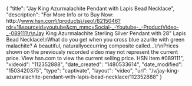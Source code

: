 {
    "title": "Jay King Azurmalachite Pendant with Lapis Bead Necklace",
    "description": "For More Info or to Buy Now: http:\/\/www.hsn.com\/products\/seo\/8215046?rdr=1&sourceid=youtube&cm_mmc=Social-_-Youtube-_-ProductVideo-_-089111\r\nJay King Azurmalachite Sterling Silver Pendant with 28\" Lapis Bead Necklace\nWhat do you get when you cross blue azurite with green malachite? A beautiful, naturallyoccurring composite called...\r\nPrices shown on the previously recorded video may not represent the current price.  View hsn.com to view the current selling price. HSN Item #089111",
    "videoid": "112352888",
    "date_created": "1480533614",
    "date_modified": "1503420375",
    "type": "captivate",
    "layout": "video",
    "url": "\/v\/jay-king-azurmalachite-pendant-with-lapis-bead-necklace\/112352888"
}